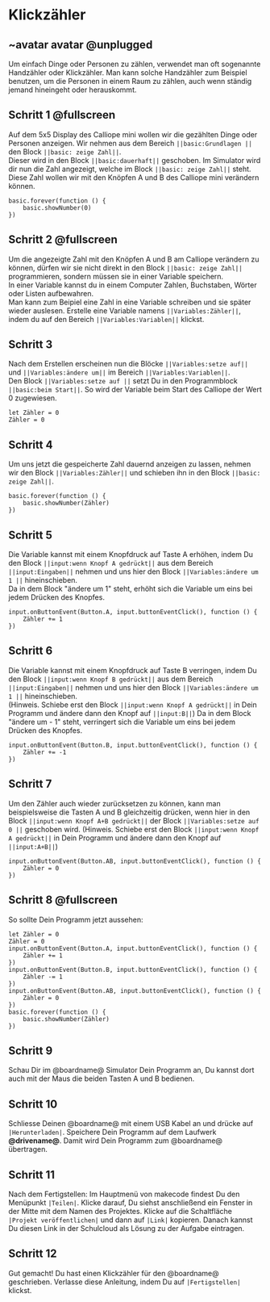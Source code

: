 # Klickzähler

## ~avatar avatar @unplugged

Um einfach Dinge oder Personen zu zählen, verwendet man oft sogenannte Handzähler oder Klickzähler.
Man kann solche Handzähler zum Beispiel benutzen, um die Personen in einem Raum zu zählen, auch wenn ständig jemand hineingeht oder herauskommt.


## Schritt 1 @fullscreen

Auf dem 5x5 Display des Calliope mini wollen wir die gezählten Dinge oder Personen anzeigen.
Wir nehmen aus dem Bereich ``||basic:Grundlagen ||`` den Block ``||basic: zeige Zahl||``. <br>
Dieser wird in den Block ``||basic:dauerhaft||`` geschoben. Im Simulator wird dir nun die Zahl angezeigt, welche im Block ``||basic: zeige Zahl||`` steht. <br>
Diese Zahl wollen wir mit den Knöpfen A und B des Calliope mini verändern können. 

```blocks
basic.forever(function () {
    basic.showNumber(0)
})
```

## Schritt 2 @fullscreen

Um die angezeigte Zahl mit den Knöpfen A und B am Calliope verändern zu können, dürfen wir sie nicht direkt in den Block ``||basic: zeige Zahl||`` programmieren, sondern müssen sie in einer Variable speichern. <br>
In einer Variable kannst du in einem Computer Zahlen, Buchstaben, Wörter oder Listen aufbewahren. <br>
Man kann zum Beipiel eine Zahl in eine Variable schreiben und sie später wieder auslesen.
Erstelle eine Variable namens ``||Variables:Zähler||``, indem du auf den Bereich ``||Variables:Variablen||`` klickst. <br>


## Schritt 3

Nach dem Erstellen erscheinen nun die Blöcke ``||Variables:setze auf||`` und ``||Variables:ändere um||`` im Bereich ``||Variables:Variablen||``. <br>
Den Block ``||Variables:setze auf ||`` setzt Du in den Programmblock ``||basic:beim Start||``. 
So wird der Variable beim Start des Calliope der Wert 0 zugewiesen. <br>

```blocks
let Zähler = 0
Zähler = 0
```

## Schritt 4

Um uns jetzt die gespeicherte Zahl dauernd anzeigen zu lassen, nehmen wir den Block ``||Variables:Zähler||`` und schieben ihn in den Block ``||basic: zeige Zahl||``. <br>

```blocks
basic.forever(function () {
    basic.showNumber(Zähler)
})
```

## Schritt 5

Die Variable kannst mit einem Knopfdruck auf Taste A erhöhen, indem Du den Block ``||input:wenn Knopf A gedrückt||`` aus dem Bereich ``||input:Eingaben||`` nehmen und uns hier den Block ``||Variables:ändere um 1 ||`` hineinschieben. <br>
Da in dem Block "ändere um 1" steht, erhöht sich die Variable um eins bei jedem Drücken des Knopfes.

```blocks
input.onButtonEvent(Button.A, input.buttonEventClick(), function () {
    Zähler += 1
})

```


## Schritt 6

Die Variable kannst mit einem Knopfdruck auf Taste B verringen, indem Du den Block ``||input:wenn Knopf B gedrückt||`` aus dem Bereich ``||input:Eingaben||`` nehmen und uns hier den Block ``||Variables:ändere um 1 ||`` hineinschieben. <br>
(Hinweis. Schiebe erst den Block ``||input:wenn Knopf A gedrückt||`` in Dein Programm und ändere dann den Knopf auf ``||input:B||``)
Da in dem Block "ändere um - 1" steht, verringert sich die Variable um eins bei jedem Drücken des Knopfes.

```blocks
input.onButtonEvent(Button.B, input.buttonEventClick(), function () {
    Zähler += -1
})

```


## Schritt 7

Um den Zähler auch wieder zurücksetzen zu können, kann man beispielsweise die Tasten A und B gleichzeitig drücken, wenn hier in den Block ``||input:wenn Knopf A+B gedrückt||`` 
der Block ``||Variables:setze auf 0 ||`` geschoben wird.
(Hinweis. Schiebe erst den Block ``||input:wenn Knopf A gedrückt||`` in Dein Programm und ändere dann den Knopf auf ``||input:A+B||``)

```blocks
input.onButtonEvent(Button.AB, input.buttonEventClick(), function () {
    Zähler = 0
})
```


## Schritt 8 @fullscreen
So sollte Dein Programm jetzt aussehen:
```blocks
let Zähler = 0
Zähler = 0
input.onButtonEvent(Button.A, input.buttonEventClick(), function () {
    Zähler += 1
})
input.onButtonEvent(Button.B, input.buttonEventClick(), function () {
    Zähler -= 1
})
input.onButtonEvent(Button.AB, input.buttonEventClick(), function () {
    Zähler = 0
})
basic.forever(function () {
    basic.showNumber(Zähler)
})
```


## Schritt 9

Schau Dir im @boardname@ Simulator Dein Programm an, Du kannst dort auch mit der Maus die beiden Tasten A und B bedienen.


## Schritt 10

Schliesse Deinen @boardname@ mit einem USB Kabel an und drücke auf ``|Herunterladen|``. Speichere Dein Programm auf dem Laufwerk **@drivename@**. 
Damit wird Dein Programm zum @boardname@ übertragen.


## Schritt 11
Nach dem Fertigstellen:
Im Hauptmenü von makecode findest Du den Menüpunkt ``|Teilen|``. 
Klicke darauf, Du siehst anschließend ein Fenster in der Mitte mit dem Namen des Projektes. 
Klicke auf die Schaltfläche ``|Projekt veröffentlichen|`` und dann auf ``|Link|`` kopieren. 
Danach kannst Du diesen Link in der Schulcloud als Lösung zu der Aufgabe eintragen.


## Schritt 12

Gut gemacht! Du hast einen Klickzähler für den @boardname@ geschrieben.
Verlasse diese Anleitung, indem Du auf ``|Fertigstellen|`` klickst. 
